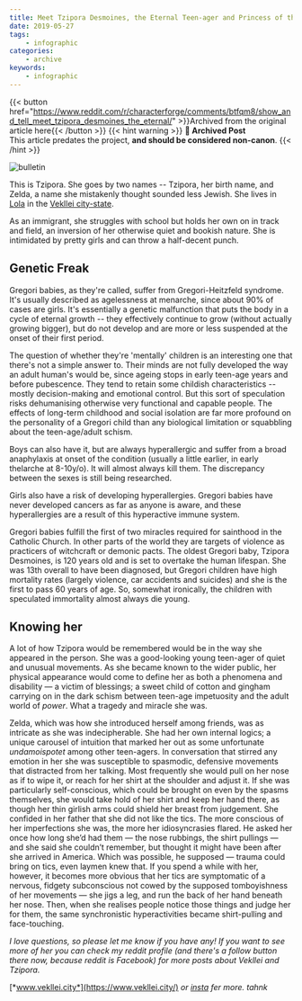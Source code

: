```yaml
---
title: Meet Tzipora Desmoines, the Eternal Teen-ager and Princess of the Earth
date: 2019-05-27
tags:
    - infographic
categories:
    - archive
keywords:
    - infographic
---
```

{{< button href="https://www.reddit.com/r/characterforge/comments/btfqm8/show_and_tell_meet_tzipora_desmoines_the_eternal/" >}}Archived from the original article here{{< /button >}}
{{< hint warning >}}
**🌸 Archived Post**  
This article predates the project, **and should be considered non-canon**.
{{< /hint >}}

![bulletin](/images/character.jpg)

This is Tzipora. She goes by two names -- Tzipora, her birth name, and Zelda, a name she mistakenly thought sounded less Jewish. She lives in [Lola](https://www.reddit.com/r/worldbuilding/comments/blqcwl/utopia_the_participatory_economy_of_vekllei/) in the [Vekllei city-state](https://i1.wp.com/vekllei.city/wp-content/uploads/2018/11/img_0555.png?ssl=1).

As an immigrant, she struggles with school but holds her own on in track and field, an inversion of her otherwise quiet and bookish nature. She is intimidated by pretty girls and can throw a half-decent punch.

## Genetic Freak

Gregori babies, as they're called, suffer from Gregori-Heitzfeld syndrome. It's usually described as agelessness at menarche, since about 90% of cases are girls. It's essentially a genetic malfunction that puts the body in a cycle of eternal growth -- they effectively continue to grow (without actually growing bigger), but do not develop and are more or less suspended at the onset of their first period.

The question of whether they're 'mentally' children is an interesting one that there's not a simple answer to. Their minds are not fully developed the way an adult human's would be, since ageing stops in early teen-age years and before pubescence. They tend to retain some childish characteristics -- mostly decision-making and emotional control. But this sort of speculation risks dehumanising otherwise very functional and capable people. The effects of long-term childhood and social isolation are far more profound on the personality of a Gregori child than any biological limitation or squabbling about the teen-age/adult schism.

Boys can also have it, but are always hyperallergic and suffer from a broad anaphylaxis at onset of the condition (usually a little earlier, in early thelarche at 8-10y/o). It will almost always kill them. The discrepancy between the sexes is still being researched.

Girls also have a risk of developing hyperallergies. Gregori babies have never developed cancers as far as anyone is aware, and these hyperallergies are a result of this hyperactive immune system.

Gregori babies fulfill the first of two miracles required for sainthood in the Catholic Church. In other parts of the world they are targets of violence as practicers of witchcraft or demonic pacts. The oldest Gregori baby, Tzipora Desmoines, is 120 years old and is set to overtake the human lifespan. She was 13th overall to have been diagnosed, but Gregori children have high mortality rates (largely violence, car accidents and suicides) and she is the first to pass 60 years of age. So, somewhat ironically, the children with speculated immortality almost always die young.

## Knowing her

A lot of how Tzipora would be remembered would be in the way she appeared in the person. She was a good-looking young teen-ager of quiet and unusual movements. As she became known to the wider public, her physical appearance would come to define her as both a phenomena and disability — a victim of blessings; a sweet child of cotton and gingham carrying on in the dark schism between teen-age impetuosity and the adult world of *power*. What a tragedy and miracle she was.

Zelda, which was how she introduced herself among friends, was as intricate as she was indecipherable. She had her own internal logics; a unique carousel of intuition that marked her out as some unfortunate *undamoispotet* among other teen-agers. In conversation that stirred any emotion in her she was susceptible to spasmodic, defensive movements that distracted from her talking. Most frequently she would pull on her nose as if to wipe it, or reach for her shirt at the shoulder and adjust it. If she was particularly self-conscious, which could be brought on even by the spasms themselves, she would take hold of her shirt and keep her hand there, as though her thin girlish arms could shield her breast from judgement. She confided in her father that she did not like the tics. The more conscious of her imperfections she was, the more her idiosyncrasies flared. He asked her once how long she’d had them — the nose rubbings, the shirt pullings — and she said she couldn’t remember, but thought it might have been after she arrived in America. Which was possible, he supposed — trauma could bring on tics, even laymen knew that. If you spend a while with her, however, it becomes more obvious that her tics are symptomatic of a nervous, fidgety subconscious not cowed by the supposed tomboyishness of her movements — she jigs a leg, and run the back of her hand beneath her nose. Then, when she realises people notice those things and judge her for them, the same synchronistic hyperactivities became shirt-pulling and face-touching.

*I love questions, so please let me know if you have any! If you want to see more of her you can check my reddit profile (and there's a follow button there now, because reddit is Facebook) for more posts about Vekllei and Tzipora.*

[*www.vekllei.city*](https://www.vekllei.city/) *or* [*insta*](https://www.instagram.com/melon.kony/) *fer more. tahnk*
